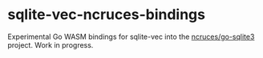 # sqlite-vec-ncruces-bindings

Experimental Go WASM bindings for sqlite-vec into the [ncruces/go-sqlite3](https://github.com/ncruces/go-sqlite3) project. Work in progress.
